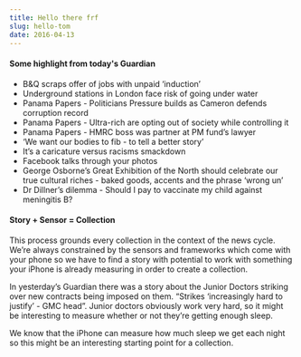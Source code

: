 ```yaml
---
title: Hello there frf
slug: hello-tom
date: 2016-04-13
---
```


#### Some highlight from today's Guardian

- B&Q scraps offer of jobs with unpaid ‘induction’
- Underground stations in London face risk of going under water
- Panama Papers - Politicians Pressure builds as Cameron defends corruption record 
- Panama Papers - Ultra-rich are opting out of society while controlling it
- Panama Papers - HMRC boss was partner at PM fund’s lawyer 
- ‘We want our bodies to fib - to tell a better story’ 
- It’s a caricature versus racisms smackdown 
- Facebook talks through your photos 
- George Osborne’s Great Exhibition of the North should celebrate our true cultural riches - baked goods, accents and the phrase ‘wrong un’ 
- Dr Dillner’s dilemma - Should I pay to vaccinate my child against meningitis B? 

#### Story + Sensor = Collection

This process grounds every collection in the context of the news cycle. We’re always constrained by the sensors and frameworks which come with your phone so we have to find a story with potential to work with something your iPhone is already measuring in order to create a collection. 

In yesterday’s Guardian there was a story about the Junior Doctors striking over new contracts being imposed on them. “Strikes ‘increasingly hard to justify’ - GMC head”. Junior doctors obviously work very hard, so it might be interesting to measure whether or not they’re getting enough sleep. 

We know that the iPhone can measure how much sleep we get each night so this might be an interesting starting point for a collection. 

